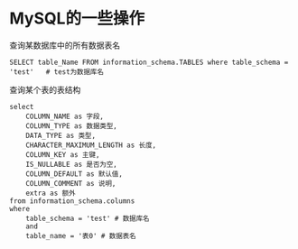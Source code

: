# MySQL的一些操作



查询某数据库中的所有数据表名

```mysql
SELECT table_Name FROM information_schema.TABLES where table_schema = 'test'   # test为数据库名
```



查询某个表的表结构

```mysql
select 
	COLUMN_NAME as 字段,
	COLUMN_TYPE as 数据类型,
	DATA_TYPE as 类型,
	CHARACTER_MAXIMUM_LENGTH as 长度,
	COLUMN_KEY as 主键,
	IS_NULLABLE as 是否为空,
	COLUMN_DEFAULT as 默认值,
	COLUMN_COMMENT as 说明,
	extra as 额外
from information_schema.columns
where 
	table_schema = 'test' # 数据库名
	and 
	table_name = '表0' # 数据表名	

```

